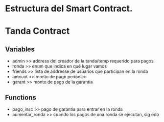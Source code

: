 # Estructura del Smart Contract.


# Tanda Contract
## Variables
* admin   >>   address del creador de la tanda/temp requerido para pagos
* ronda   >>   enum que indica en qué lugar vamos 
* friends >>   lista de addresse de usuarios que participan en la ronda
* amount  >>   monto de pago periodico
* garant  >>   monto de pago de la garantía

## Functions
* pago_insc  >>  pago de garantía para entrar en la ronda 
* aumentar_ronda  >>  cuando los pagos de una ronda se ejecutan, sig edo 

